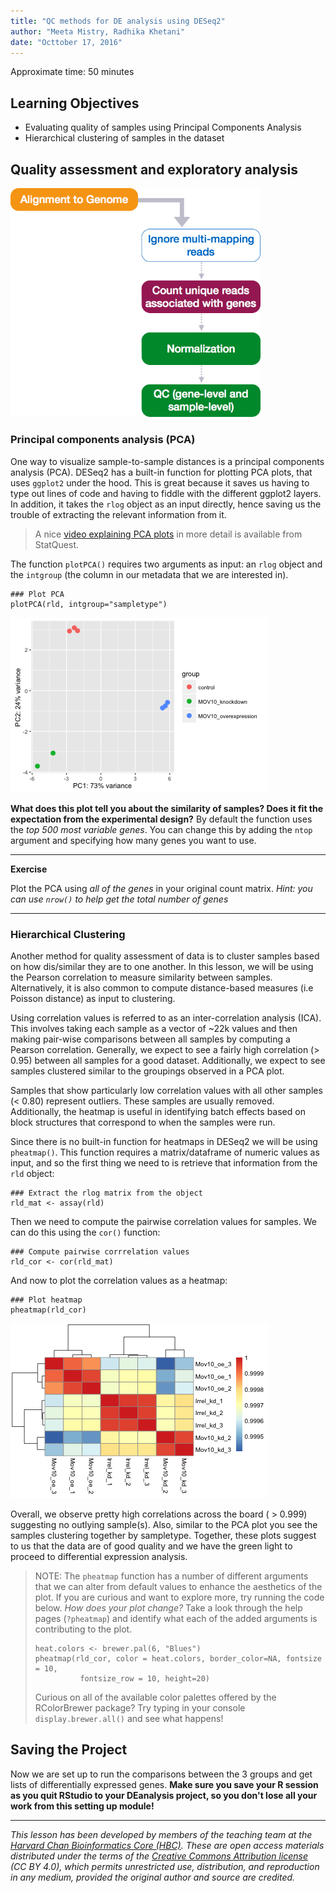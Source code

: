 ```yaml
---
title: "QC methods for DE analysis using DESeq2"
author: "Meeta Mistry, Radhika Khetani"
date: "Octtober 17, 2016"
---
```


Approximate time: 50 minutes

## Learning Objectives 

* Evaluating quality of samples using Principal Components Analysis
* Hierarchical clustering of samples in the dataset


## Quality assessment and exploratory analysis	
<img src="../img/slide12_DGE.png" width="400">

### Principal components analysis (PCA)

One way to visualize sample-to-sample distances is a principal components analysis (PCA). DESeq2 has a built-in function for plotting PCA plots, that uses `ggplot2` under the hood. This is great because it saves us having to type out lines of code and having to fiddle with the different ggplot2 layers. In addition, it takes the `rlog` object as an input directly, hence saving us the trouble of extracting the relevant information from it.

> A nice [video explaining PCA plots](https://www.youtube.com/watch?v=_UVHneBUBW0) in more detail is available from StatQuest.

The function `plotPCA()` requires two arguments as input: an `rlog` object and the `intgroup` (the column in our metadata that we are interested in). 

	### Plot PCA 
	plotPCA(rld, intgroup="sampletype")

![pca](../img/pca_500.png)

**What does this plot tell you about the similarity of samples? Does it fit the expectation from the experimental design?** By default the function uses the *top 500 most variable genes*. You can change this by adding the `ntop` argument and specifying how many genes you want to use.

***

**Exercise**

Plot the PCA using *all of the genes* in your original count matrix. *Hint: you can use `nrow()` to help get the total number of genes*

***

### Hierarchical Clustering

Another method for quality assessment of data is to cluster samples based on how dis/similar they are to one another. In this lesson, we will be using the Pearson correlation to measure similarity between samples. Alternatively, it is also common to compute distance-based measures (i.e Poisson distance) as input to clustering. 


Using correlation values is referred to as an inter-correlation analysis (ICA). This involves taking each sample as a vector of ~22k values and then making pair-wise comparisons between all samples by computing a Pearson correlation. Generally, we expect to see a fairly high correlation (> 0.95) between all samples for a good dataset. Additionally, we expect to see samples clustered similar to the groupings observed in a PCA plot.

Samples that show particularly low correlation values with all other samples (< 0.80) represent outliers. These samples are usually removed. Additionally, the heatmap is useful in identifying batch effects based on block structures that correspond to when the samples were run.

Since there is no built-in function for heatmaps in DESeq2 we will be using `pheatmap()`. This function requires a matrix/dataframe of numeric values as input, and so the first thing we need to is retrieve that information from the `rld` object:
	
	### Extract the rlog matrix from the object
	rld_mat <- assay(rld) 

Then we need to compute the pairwise correlation values for samples. We can do this using the `cor()` function:

	### Compute pairwise corrrelation values
	rld_cor <- cor(rld_mat)


And now to plot the correlation values as a heatmap:

	### Plot heatmap
	pheatmap(rld_cor)

![heatmap1](../img/pheatmap-1.png)

Overall, we observe pretty high correlations across the board ( > 0.999) suggesting no outlying sample(s). Also, similar to the PCA plot you see the samples clustering together by sampletype. Together, these plots suggest to us that the data are of good quality and we have the green light to proceed to differential expression analysis.


> NOTE: The `pheatmap` function has a number of different arguments that we can alter from default values to enhance the aesthetics of the plot. If you are curious and want to explore more, try running the code below. *How does your plot change?* Take a look through the help pages (`?pheatmap`) and identify what each of the added arguments is contributing to the plot.
>
> ```
> heat.colors <- brewer.pal(6, "Blues")
> pheatmap(rld_cor, color = heat.colors, border_color=NA, fontsize = 10, 
>			fontsize_row = 10, height=20)
> ```       
> Curious on all of the available color palettes offered by the RColorBrewer package? Try typing in your console `display.brewer.all()` and see what happens!
>


## Saving the Project

Now we are set up to run the comparisons between the 3 groups and get lists of differentially expressed genes. **Make sure you save your R session as you quit RStudio to your DEanalysis project, so you don't lose all your work from this setting up module!**


---
*This lesson has been developed by members of the teaching team at the [Harvard Chan Bioinformatics Core (HBC)](http://bioinformatics.sph.harvard.edu/). These are open access materials distributed under the terms of the [Creative Commons Attribution license](https://creativecommons.org/licenses/by/4.0/) (CC BY 4.0), which permits unrestricted use, distribution, and reproduction in any medium, provided the original author and source are credited.*
